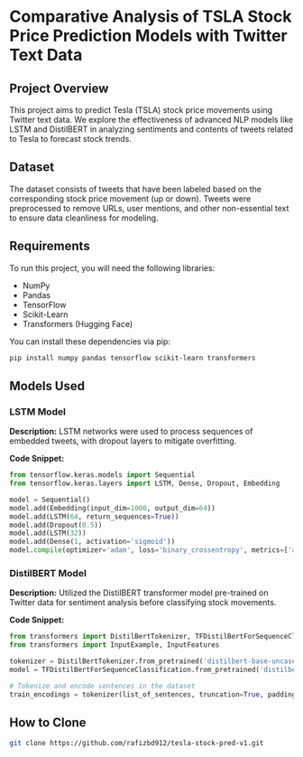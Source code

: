 # Comparative Analysis of TSLA Stock Price Prediction Models with Twitter Text Data

## Project Overview
This project aims to predict Tesla (TSLA) stock price movements using Twitter text data. We explore the effectiveness of advanced NLP models like LSTM and DistilBERT in analyzing sentiments and contents of tweets related to Tesla to forecast stock trends.

## Dataset
The dataset consists of tweets that have been labeled based on the corresponding stock price movement (up or down). Tweets were preprocessed to remove URLs, user mentions, and other non-essential text to ensure data cleanliness for modeling.

## Requirements
To run this project, you will need the following libraries:
- NumPy
- Pandas
- TensorFlow
- Scikit-Learn
- Transformers (Hugging Face)

You can install these dependencies via pip:
```bash
pip install numpy pandas tensorflow scikit-learn transformers
```

## Models Used

### LSTM Model
**Description:** LSTM networks were used to process sequences of embedded tweets, with dropout layers to mitigate overfitting.

**Code Snippet:**
```python
from tensorflow.keras.models import Sequential
from tensorflow.keras.layers import LSTM, Dense, Dropout, Embedding

model = Sequential()
model.add(Embedding(input_dim=1000, output_dim=64))
model.add(LSTM(64, return_sequences=True))
model.add(Dropout(0.5))
model.add(LSTM(32))
model.add(Dense(1, activation='sigmoid'))
model.compile(optimizer='adam', loss='binary_crossentropy', metrics=['accuracy'])
```

### DistilBERT Model
**Description:** Utilized the DistilBERT transformer model pre-trained on Twitter data for sentiment analysis before classifying stock movements.

**Code Snippet:**
```python
from transformers import DistilBertTokenizer, TFDistilBertForSequenceClassification
from transformers import InputExample, InputFeatures

tokenizer = DistilBertTokenizer.from_pretrained('distilbert-base-uncased')
model = TFDistilBertForSequenceClassification.from_pretrained('distilbert-base-uncased')

# Tokenize and encode sentences in the dataset
train_encodings = tokenizer(list_of_sentences, truncation=True, padding=True, max_length=128)
```

## How to Clone

```bash
git clone https://github.com/rafizbd912/tesla-stock-pred-v1.git
```




